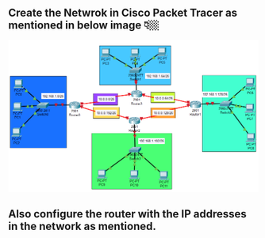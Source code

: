 ## Create the Netwrok in Cisco Packet Tracer as mentioned in below image 👇🏼

![Image description](CPT_Screenshot.png)

## Also configure the router with the IP addresses in the network as mentioned.
